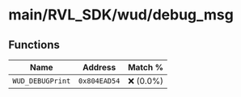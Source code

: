 # main/RVL_SDK/wud/debug_msg

## Functions

| Name | Address | Match % |
|------|---------|---------|
| `WUD_DEBUGPrint` | `0x804EAD54` | :x: (0.0%) |